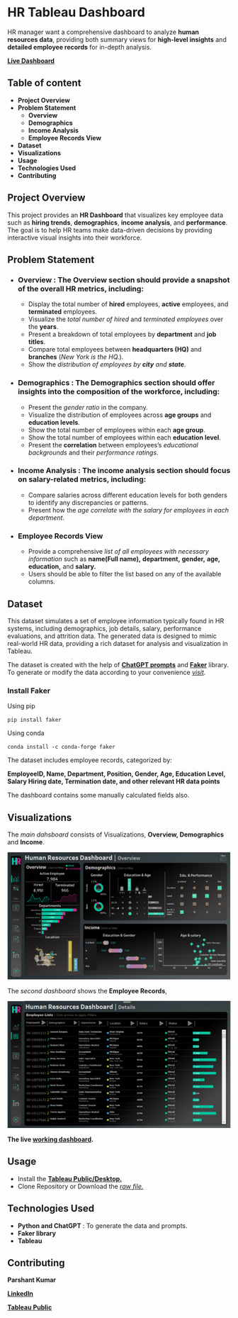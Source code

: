 
# **HR Tableau Dashboard**

HR manager want a comprehensive dashboard to analyze **human resources data**, providing both summary views for **high-level insights** and **detailed employee records** for in-depth analysis.

[**Live Dashboard**](https://public.tableau.com/views/HR_DashboardOverviewDemographicsIncome/HRDashboard?:language=en-US&publish=yes&:sid=&:redirect=auth&:display_count=n&:origin=viz_share_link)

## **Table of content**
- **Project Overview**
- **Problem Statement**
    - **Overview**
    - **Demographics**
    - **Income Analysis**
    - **Employee Records View**
- **Dataset**
- **Visualizations**
- **Usage**
- **Technologies Used**
- **Contributing**

## **Project Overview**

This project provides an **HR Dashboard** that visualizes key employee data such as **hiring trends**, **demographics**, **income analysis**, and **performance**. The goal is to help HR teams make data-driven decisions by providing interactive visual insights into their workforce.

## **Problem Statement**

- ### **Overview** : The Overview section should provide a snapshot of the overall HR metrics, including:
    - Display the total number of **hired** employees, **active** employees, and **terminated** employees.
    - Visualize the *total number of hired* and *terminated employees* over the **years**.
    - Present a breakdown of total employees by **department** and **job titles**.
    - Compare total employees between **headquarters (HQ)** and **branches** (*New York is the HQ.*).
    - Show the *distribution of employees by **city** and **state***.

- ### **Demographics** : The Demographics section should offer insights into the composition of the workforce, including:
    - Present the *gender ratio* in the company.
    - Visualize the distribution of employees across **age groups** and **education levels**.
    - Show the total number of employees within each **age group**.
    - Show the total number of employees within each **education level**.
    - Present the **correlation** between employees’s *educational backgrounds* and their *performance ratings*.

- ### **Income Analysis** : The income analysis section should focus on salary-related metrics, including:
    - Compare salaries across different education levels for both genders to identify any discrepancies or patterns.
    - Present how the *age correlate with the salary for employees in each department*.

- ### **Employee Records View**
    - Provide a comprehensive *list of all employees with necessary information* such as **name(Full name),** **department,** **gender,** **age,** **education,** and **salary.**
    - Users should be able to filter the list based on any of the available columns.

## **Dataset**
This dataset simulates a set of employee information typically found in HR systems, including demographics, job details, salary, performance evaluations, and attrition data. The generated data is designed to mimic real-world HR data, providing a rich dataset for analysis and visualization in Tableau.

The dataset is created with the help of [**ChatGPT prompts**](Data_and_images/prompts.txt) and [**Faker**](https://fakerjs.dev/) library.
To generate or modify the data according to your convenience [*visit*](Data_and_images/data.py).
### Install Faker
Using pip
```
pip install faker
```
Using conda
```
conda install -c conda-forge faker
```
The dataset includes employee records, categorized by:

**EmployeeID, Name, Department, Position, Gender, Age, Education Level, Salary
Hiring date, Termination date, and other relevant HR data points**

The dashboard contains some manually calculated fields also.

## **Visualizations**
The *main dahsboard* consists of Visualizations, **Overview, Demographics** and **Income**.

![Main_dashboard](Data_and_images/Main_dahsboard(vizualizations).png)

The *second dashboard* shows the **Employee Records**,

![Details_dahsboard](Data_and_images/Details_dahsboard(vizualization).png)

**The live [working dashboard](https://public.tableau.com/views/HR_DashboardOverviewDemographicsIncome/HRDashboard?:language=en-US&publish=yes&:sid=&:redirect=auth&:display_count=n&:origin=viz_share_link).**

## **Usage**
- Install the [**Tableau Public/Desktop.**](https://www.tableau.com/community/public)
- Clone Repository or Download the [*raw file.*](final_dashboard_1.twbx)

## **Technologies Used**
- **Python and ChatGPT** : To generate the data and prompts.
- **Faker library**
- **Tableau**

## **Contributing**
**Parshant Kumar**

[**LinkedIn**](www.linkedin.com/in/parshant-kumariiitg)

[**Tableau Public**](https://public.tableau.com/app/profile/parshant.kumar4158)










